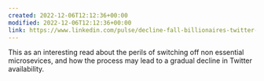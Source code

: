 ```yaml
---
created: 2022-12-06T12:12:36+00:00
modified: 2022-12-06T12:12:36+00:00
link: https://www.linkedin.com/pulse/decline-fall-billionaires-twitter-casey-rosenthal/
---
```


This as an interesting read about the perils of switching off non essential microsevices, and how the process may lead to a gradual decline in Twitter availability.

> 
